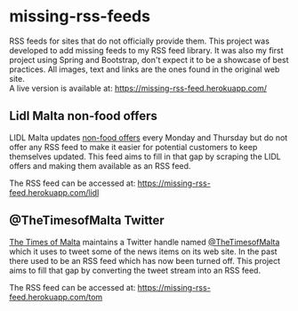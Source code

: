 # missing-rss-feeds
RSS feeds for sites that do not officially provide them. This project was developed to add missing feeds to my RSS feed library.
It was also my first project using Spring and Bootstrap, don't expect it to be a showcase of best practices. 
All images, text and links are the ones found in the original web site.            
A live version is available at: https://missing-rss-feed.herokuapp.com/

## Lidl Malta non-food offers
LIDL Malta updates [non-food offers](https://www.lidl.com.mt/en/non-food.htm) every Monday and Thursday but do not offer any RSS feed to make it easier for potential customers to keep themselves updated. This feed aims to fill in that gap by scraping the LIDL offers and making them available as an RSS feed. 

The RSS feed can be accessed at: https://missing-rss-feed.herokuapp.com/lidl

## @TheTimesofMalta Twitter
[The Times of Malta](https://www.timesofmalta.com) maintains a Twitter handle named [@TheTimesofMalta](https://twitter.com/TheTimesofMalta) which it uses to tweet some of the news items on its web site. 
In the past there used to be an RSS feed which has now been turned off. This project aims to fill that gap by converting the tweet stream into an RSS feed. 

The RSS feed can be accessed at: https://missing-rss-feed.herokuapp.com/tom
